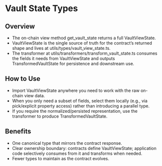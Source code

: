 # Vault State Types

## Overview
- The on-chain view method get_vault_state returns a full VaultViewState.
- VaultViewState is the single source of truth for the contract’s returned shape and lives at utils/types/vault_view_state.ts.
- The transformer at utils/transformers/transform_vault_state.ts consumes the fields it needs from VaultViewState and outputs TransformedVaultState for persistence and downstream use.

## How to Use
- Import VaultViewState anywhere you need to work with the raw on-chain view data.
- When you only need a subset of fields, select them locally (e.g., via pick/explicit property access) rather than introducing a parallel type.
- If you require the normalized/persisted representation, use the transformer to produce TransformedVaultState.

## Benefits
- One canonical type that mirrors the contract response.
- Clear ownership boundary: contracts define VaultViewState; application code selectively consumes from it and transforms when needed.
- Fewer types to maintain as the contract evolves.
